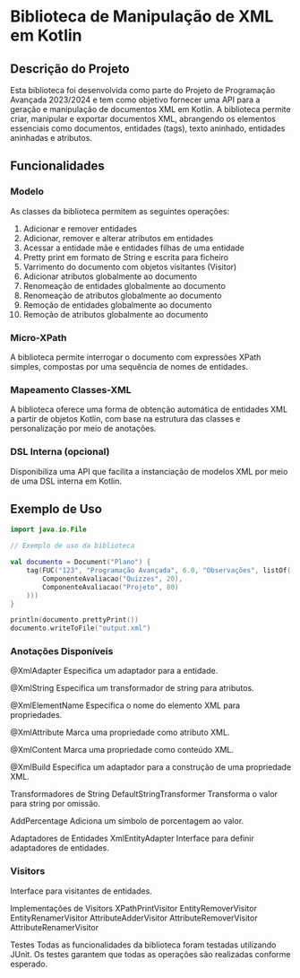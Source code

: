 # Biblioteca de Manipulação de XML em Kotlin

## Descrição do Projeto

Esta biblioteca foi desenvolvida como parte do Projeto de Programação Avançada 2023/2024 e tem como objetivo fornecer uma API para a geração e manipulação de documentos XML em Kotlin. A biblioteca permite criar, manipular e exportar documentos XML, abrangendo os elementos essenciais como documentos, entidades (tags), texto aninhado, entidades aninhadas e atributos.

## Funcionalidades

### Modelo

As classes da biblioteca permitem as seguintes operações:

1. Adicionar e remover entidades
2. Adicionar, remover e alterar atributos em entidades
3. Acessar a entidade mãe e entidades filhas de uma entidade
4. Pretty print em formato de String e escrita para ficheiro
5. Varrimento do documento com objetos visitantes (Visitor)
6. Adicionar atributos globalmente ao documento
7. Renomeação de entidades globalmente ao documento
8. Renomeação de atributos globalmente ao documento
9. Remoção de entidades globalmente ao documento
10. Remoção de atributos globalmente ao documento

### Micro-XPath

A biblioteca permite interrogar o documento com expressões XPath simples, compostas por uma sequência de nomes de entidades.

### Mapeamento Classes-XML

A biblioteca oferece uma forma de obtenção automática de entidades XML a partir de objetos Kotlin, com base na estrutura das classes e personalização por meio de anotações.

### DSL Interna (opcional)

Disponibiliza uma API que facilita a instanciação de modelos XML por meio de uma DSL interna em Kotlin.

## Exemplo de Uso

```kotlin
import java.io.File

// Exemplo de uso da biblioteca

val documento = Document("Plano") {
    tag(FUC("123", "Programação Avançada", 6.0, "Observações", listOf(
        ComponenteAvaliacao("Quizzes", 20),
        ComponenteAvaliacao("Projeto", 80)
    )))
}

println(documento.prettyPrint())
documento.writeToFile("output.xml")
```

### Anotações Disponíveis
@XmlAdapter
Especifica um adaptador para a entidade.

@XmlString
Especifica um transformador de string para atributos.

@XmlElementName
Especifica o nome do elemento XML para propriedades.

@XmlAttribute
Marca uma propriedade como atributo XML.

@XmlContent
Marca uma propriedade como conteúdo XML.

@XmlBuild
Especifica um adaptador para a construção de uma propriedade XML.

Transformadores de String
DefaultStringTransformer
Transforma o valor para string por omissão.

AddPercentage
Adiciona um símbolo de porcentagem ao valor.

Adaptadores de Entidades
XmlEntityAdapter
Interface para definir adaptadores de entidades.


### Visitors
Interface para visitantes de entidades.

Implementações de Visitors
XPathPrintVisitor
EntityRemoverVisitor
EntityRenamerVisitor
AttributeAdderVisitor
AttributeRemoverVisitor
AttributeRenamerVisitor


Testes
Todas as funcionalidades da biblioteca foram testadas utilizando JUnit. Os testes garantem que todas as operações são realizadas conforme esperado.

